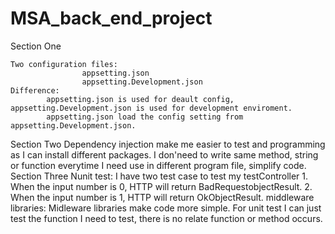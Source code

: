 # MSA_back_end_project
Section One

    Two configuration files:
                    appsetting.json     
                    appsetting.Development.json
    Difference:
            appsetting.json is used for deault config, appsetting.Development.json is used for development enviroment.
            appsetting.json load the config setting from appsetting.Development.json.
Section Two
            Dependency injection make me easier to test and programming as I can install different packages. 
            I don'need to write same method, string or function everytime I need use in different program file, simplify code.
Section Three
    Nunit test:
            I have two test case to test my testController
            1. When the input number is 0, HTTP will return BadRequestobjectResult.
            2. When the input number is 1, HTTP will return OkObjectResult.
    middleware libraries: Midleware libraries make code more simple. For unit test I can just test the function I need to test, there is no relate function or method         occurs.

 
